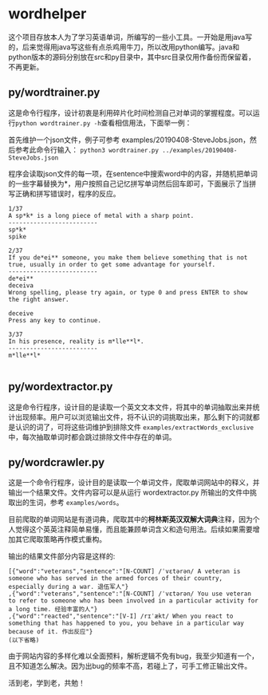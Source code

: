 wordhelper
===

这个项目存放本人为了学习英语单词，所编写的一些小工具。一开始是用java写的，后来觉得用java写这些有点杀鸡用牛刀，所以改用python编写。java和python版本的源码分别放在src和py目录中，其中src目录仅用作备份而保留着，不再更新。

py/wordtrainer.py
---

这是命令行程序，设计初衷是利用碎片化时间检测自己对单词的掌握程度。可以运行`python wordtrainer.py -h`查看相信用法，下面举一例：

首先维护一个json文件，例子可参考 examples/20190408-SteveJobs.json，然后参考此命令行输入： `python3 wordtrainer.py ../examples/20190408-SteveJobs.json`

程序会读取json文件的每一项，在sentence中搜索word中的内容，并随机把单词的一些字幕替换为*，用户按照自己记忆拼写单词然后回车即可，下面展示了当拼写正确和拼写错误时，程序的反应。

```
1/37
A sp*k* is a long piece of metal with a sharp point.
-------------------------
sp*k*
spike

2/37
If you de*ei** someone, you make them believe something that is not true, usually in order to get some advantage for yourself.
-------------------------
de*ei**
deceiva
Wrong spelling, please try again, or type 0 and press ENTER to show the right answer.

deceive
Press any key to continue.

3/37
In his presence, reality is m*lle**l*.
-------------------------
m*lle**l*


```

py/wordextractor.py
---

这是命令行程序，设计目的是读取一个英文文本文件，将其中的单词抽取出来并统计出现频率。用户可以浏览输出文件，将不认识的词挑取出来，那么剩下的词就都是认识的词了，可将这些词维护到排除文件 `examples/extractWords_exclusive` 中，每次抽取单词时都会跳过排除文件中存在的单词。

py/wordcrawler.py
---

这是一个命令行程序，设计目的是读取一个单词文件，爬取单词网站中的释义，并输出一个结果文件。文件内容可以是从运行 wordextractor.py 所输出的文件中挑取出的生词，参考 `examples/words`。

目前爬取的单词网站是有道词典，爬取其中的**柯林斯英汉双解大词典**注释，因为个人觉得这个英英注释简单易懂，而且能兼顾单词含义和造句用法。后续如果需要增加其它爬取策略再作模式重构。

输出的结果文件部分内容是这样的:

```
[{"word":"veterans","sentence":"[N-COUNT] /ˈvɛtərən/ A veteran is someone who has served in the armed forces of their country, especially during a war. 退伍军人"}
,{"word":"veterans","sentence":"[N-COUNT] /ˈvɛtərən/ You use veteran to refer to someone who has been involved in a particular activity for a long time. 经验丰富的人"}
,{"word":"reacted","sentence":"[V-I] /rɪˈækt/ When you react to something that has happened to you, you behave in a particular way because of it. 作出反应"}
(以下省略)
```

由于网站内容的多样化难以全面预料，解析逻辑不免有bug，我至少知道有一个，且不知道怎么解决。因为出bug的频率不高，若碰上了，可手工修正输出文件。

活到老，学到老，共勉！